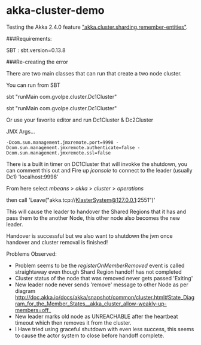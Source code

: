 akka-cluster-demo
=================

Testing the Akka 2.4.0 feature ["akka.cluster.sharding.remember-entities"](http://doc.akka.io/docs/akka/current/scala/cluster-sharding.html#Remembering_Entities).


###Requirements:

SBT : sbt.version=0.13.8


###Re-creating the error

There are two main classes that can run that create a two node cluster.

You can run from SBT

sbt "runMain com.gvolpe.cluster.Dc1Cluster"

sbt "runMain com.gvolpe.cluster.Dc1Cluster"

Or use your favorite editor and run Dc1Cluster  & Dc2Cluster

JMX Args...

```
-Dcom.sun.management.jmxremote.port=9998 -Dcom.sun.management.jmxremote.authenticate=false -Dcom.sun.management.jmxremote.ssl=false
```

There is a built in timer on DC1Cluster that will invokke the shutdown, you can comment this out and 
Fire up *jconsole* to connect to the leader (usually Dc1) 'localhost:9998'

From here select *mbeans* > *akka* > *cluster* > *operations*

then call 'Leave("akka.tcp://KlasterSystem@127.0.0.1:2551")'

This will cause the leader to handover the Shared Regions that it has and pass them to the another Node, this other node also becomes the new leader.

Handover is successful but we also want to shutdown the jvm once handover and cluster removal is finished!

Problems Observed:

+ Problem seems to be the *registerOnMemberRemoved* event is called straightaway even though Shard Region handoff has not completed
+ Cluster status of the node that was removed never gets passed 'Exiting'
+ New leader node never sends 'remove' message to other Node as per diagram http://doc.akka.io/docs/akka/snapshot/common/cluster.html#State_Diagram_for_the_Member_States__akka_cluster_allow-weakly-up-members=off_
+ New leader marks old node as UNREACHABLE after the heartbeat timeout which then removes it from the cluster.
+ I Have tried using graceful shutdown with even less success, this seems to cause the actor system to close before handoff complete.
